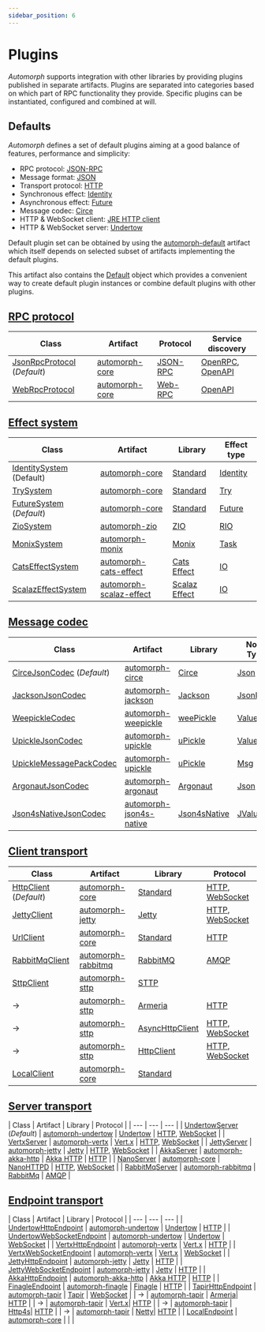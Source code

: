 ```yaml
---
sidebar_position: 6
---
```


# Plugins

*Automorph* supports integration with other libraries by providing plugins published in separate artifacts. Plugins
are separated into categories based on which part of RPC functionality they provide. Specific plugins can be
instantiated, configured and combined at will.


## Defaults

*Automorph* defines a set of default plugins aiming at a good balance of features, performance and simplicity:

* RPC protocol: [JSON-RPC](https://www.jsonrpc.org/specification)
* Message format: [JSON](https://www.json.org/)
* Transport protocol: [HTTP](https://en.wikipedia.org/wiki/HTTP )
* Synchronous effect: [Identity](https://scala-lang.org/api/3.x/scala/Predef$.html#identity-957)
* Asynchronous effect: [Future](https://scala-lang.org/api/3.x/scala/concurrent/Future.html)
* Message codec: [Circe](https://circe.github.io/circe)
* HTTP & WebSocket client: [JRE HTTP client](
https://docs.oracle.com/en/java/javase/11/docs/api/java.net.http/java/net/http/HttpClient.html)
* HTTP & WebSocket server: [Undertow](https://undertow.io/)

Default plugin set can be obtained by using the
[automorph-default](https://central.sonatype.com/artifact/org.automorph/automorph-default_3) artifact
which itself depends on selected subset of artifacts implementing the default plugins.

This artifact also contains the [Default](https://automorph.org/api/automorph/Default$.html) object
which provides a convenient way to create default plugin instances or combine default plugins with other plugins.


## [RPC protocol](https://automorph.org/api/automorph/spi/RpcProtocol.html)

| Class | Artifact | Protocol | Service discovery |
| --- | --- | --- | --- |
| [JsonRpcProtocol](https://automorph.org/api/automorph/protocol/JsonRpcProtocol.html) (*Default*) | [automorph-core](https://central.sonatype.com/artifact/org.automorph/automorph-core_3) | [JSON-RPC](https://www.jsonrpc.org/specification) | [OpenRPC](https://spec.open-rpc.org), [OpenAPI](https://github.com/OAI/OpenAPI-Specification) |
| [WebRpcProtocol](https://automorph.org/api/automorph/protocol/WebRpcProtocol.html) | [automorph-core](https://central.sonatype.com/artifact/org.automorph/automorph-core_3) | [Web-RPC](Web-RPC) | [OpenAPI](https://github.com/OAI/OpenAPI-Specification) |


## [Effect system](https://automorph.org/api/automorph/spi/EffectSystem.html)

| Class | Artifact | Library | Effect type |
| --- | --- | --- | --- |
| [IdentitySystem](https://automorph.org/api/automorph/system/IdentitySystem.html) (Default) | [automorph-core](https://central.sonatype.com/artifact/org.automorph/automorph-core_3) | [Standard](https://docs.scala-lang.org/scala3/book/taste-functions.html) | [Identity](https://scala-lang.org/api/3.x/scala/Predef$.html#identity-957) |
| [TrySystem](https://automorph.org/api/automorph/system/TrySystem.html) | [automorph-core](https://central.sonatype.com/artifact/org.automorph/automorph-core_3) | [Standard](https://docs.scala-lang.org/scala3/book/fp-functional-error-handling.html) | [Try](https://www.scala-lang.org/files/archive/api/3.x/scala/util/Try.html) |
| [FutureSystem](https://automorph.org/api/automorph/system/FutureSystem.html) (*Default*) | [automorph-core](https://central.sonatype.com/artifact/org.automorph/automorph-core_3) | [Standard](https://docs.scala-lang.org/overviews/core/futures.html) | [Future](https://scala-lang.org/api/3.x/scala/concurrent/Future.html) |
| [ZioSystem](https://automorph.org/api/automorph/system/ZioSystem.html) | [automorph-zio](https://central.sonatype.com/artifact/org.automorph/automorph-zio_3) | [ZIO](https://zio.dev/) | [RIO](https://javadoc.io/doc/dev.zio/zio_3/latest/zio.html#RIO-0) |
| [MonixSystem](https://automorph.org/api/automorph/system/MonixSystem.html) | [automorph-monix](https://central.sonatype.com/artifact/org.automorph/automorph-monix_3) | [Monix](https://monix.io/) | [Task](https://monix.io/api/current/monix/eval/Task.html) |
| [CatsEffectSystem](https://automorph.org/api/automorph/system/CatsEffectSystem.html) | [automorph-cats-effect](https://central.sonatype.com/artifact/org.automorph/automorph-cats-effect_3) | [Cats Effect](https://typelevel.org/cats-effect/) | [IO](https://typelevel.org/cats-effect/api/3.x/cats/effect/IO.html) |
| [ScalazEffectSystem](https://automorph.org/api/automorph/system/ScalazEffectSystem.html) | [automorph-scalaz-effect](https://central.sonatype.com/artifact/org.automorph/automorph-scalaz-effect_3) | [Scalaz Effect](https://github.com/scalaz) | [IO](https://www.javadoc.io/doc/org.scalaz/scalaz_3/latest/scalaz/effect/IO.html) |


## [Message codec](https://automorph.org/api/automorph/spi/MessageCodec.html)

| Class | Artifact | Library | Node Type | Codec |
| --- | --- | --- | --- | --- |
| [CirceJsonCodec](https://automorph.org/api/automorph/codec/json/CirceJsonCodec.html) (*Default*) | [automorph-circe](https://central.sonatype.com/artifact/org.automorph/automorph-circe_3) | [Circe](https://circe.github.io/circe) |[Json](https://circe.github.io/circe/api/io/circe/Json.html) | [JSON](https://www.json.org/) |
| [JacksonJsonCodec](https://automorph.org/api/automorph/codec/JacksonJsonCodec.html) | [automorph-jackson](https://central.sonatype.com/artifact/org.automorph/automorph-jackson_3) | [Jackson](https://github.com/FasterXML/jackson-module-scala/) |[JsonNode](https://fasterxml.github.io/jackson-databind/javadoc/2.14/index.html?com/fasterxml/jackson/databind/JsonNode.html) | [JSON](https://www.json.org/), [CBOR](https://cbor.io), [Smile](https://github.com/FasterXML/smile-format-specification) |
| [WeepickleCodec](https://automorph.org/api/automorph/codec/WeepickleCodec.html) | [automorph-weepickle](https://central.sonatype.com/artifact/org.automorph/automorph-weepickle_3) | [weePickle](https://github.com/rallyhealth/weePickle) |[Value](https://javadoc.io/doc/com.rallyhealth/weejson-v1_3/latest/com/rallyhealth/weejson/v1/Value.html) | [JSON](https://www.json.org/), [CBOR](https://cbor.io), [Smile](https://github.com/FasterXML/smile-format-specification) |
| [UpickleJsonCodec](https://automorph.org/api/automorph/codec/json/UpickleJsonCodec.html) | [automorph-upickle](https://central.sonatype.com/artifact/org.automorph/automorph-upickle_3) | [uPickle](https://github.com/com-lihaoyi/upickle) |[Value](http://com-lihaoyi.github.io/upickle/#uJson) | [JSON](https://www.json.org/) |
| [UpickleMessagePackCodec](https://automorph.org/api/automorph/codec/messagepack/UpickleMessagePackCodec.html) | [automorph-upickle](https://central.sonatype.com/artifact/org.automorph/automorph-upickle_3) | [uPickle](https://github.com/com-lihaoyi/upickle) |[Msg](https://com-lihaoyi.github.io/upickle/#uPack) | [MessagePack](https://msgpack.org/) |
| [ArgonautJsonCodec](https://automorph.org/api/automorph/codec/json/ArgonautJsonCodec.html) | [automorph-argonaut](https://central.sonatype.com/artifact/org.automorph/automorph-argonaut_3) | [Argonaut](http://argonaut.io/doc/) |[Json](http://argonaut.io/scaladocs/#argonaut.Json) | [JSON](https://www.json.org/) |
| [Json4sNativeJsonCodec](https://automorph.org/api/automorph/codec/json/Json4sNativeJsonCodec.html) | [automorph-json4s-native](https://central.sonatype.com/artifact/org.automorph/automorph-json4s-native_3) | [Json4sNative](https://github.com/json4s/json4s) |[JValue](https://javadoc.io/doc/org.json4s/json4s-ast_3/4.0.6/index.html) | [JSON](https://www.json.org/) |


## [Client transport](https://automorph.org/api/automorph/spi/ClientTransport.html)

| Class | Artifact | Library | Protocol |
| --- | --- | --- | --- |
| [HttpClient](https://automorph.org/api/automorph/transport/http/client/HttpClient.html) (*Default*) | [automorph-core](https://central.sonatype.com/artifact/org.automorph/automorph-core_3) | [Standard](https://docs.oracle.com/en/java/javase/11/docs/api/java.net.http/java/net/http/HttpClient.html) | [HTTP](https://en.wikipedia.org/wiki/HTTP), [WebSocket](https://en.wikipedia.org/wiki/WebSocket) |
| [JettyClient](https://automorph.org/api/automorph/transport/http/client/JettyClient.html) | [automorph-jetty](https://central.sonatype.com/artifact/org.automorph/automorph-jetty_3) | [Jetty](https://www.eclipse.org/jetty/) | [HTTP](https://en.wikipedia.org/wiki/HTTP), [WebSocket](https://en.wikipedia.org/wiki/WebSocket) |
| [UrlClient](https://automorph.org/api/automorph/transport/http/client/UrlClient.html) | [automorph-core](https://central.sonatype.com/artifact/org.automorph/automorph-core_3) | [Standard](https://docs.oracle.com/javase/8/docs/api/java/net/HttpURLConnection.html) | [HTTP](https://en.wikipedia.org/wiki/HTTP) |
| [RabbitMqClient](https://automorph.org/api/automorph/transport/amqp/client/RabbitMqClient.html) | [automorph-rabbitmq](https://central.sonatype.com/artifact/org.automorph/automorph-rabbitmq_3) | [RabbitMQ](https://www.rabbitmq.com/java-client.html) | [AMQP](https://en.wikipedia.org/wiki/Advanced_Message_Queuing_Protocol) |
| [SttpClient](https://automorph.org/api/automorph/transport/http/client/SttpClient.html)| [automorph-sttp](https://central.sonatype.com/artifact/org.automorph/automorph-sttp_3) | [STTP](https://sttp.softwaremill.com/en/latest/) | |
| -> | [automorph-sttp](https://central.sonatype.com/artifact/org.automorph/automorph-sttp_3) | [Armeria](https://sttp.softwaremill.com/en/latest/backends/summary.html)| [HTTP](https://en.wikipedia.org/wiki/HTTP) |
| -> | [automorph-sttp](https://central.sonatype.com/artifact/org.automorph/automorph-sttp_3) | [AsyncHttpClient](https://sttp.softwaremill.com/en/latest/backends/summary.html)| [HTTP](https://en.wikipedia.org/wiki/HTTP), [WebSocket](https://en.wikipedia.org/wiki/WebSocket) |
| -> | [automorph-sttp](https://central.sonatype.com/artifact/org.automorph/automorph-sttp_3) | [HttpClient](https://sttp.softwaremill.com/en/latest/backends/summary.html)| [HTTP](https://en.wikipedia.org/wiki/HTTP ), [WebSocket](https://en.wikipedia.org/wiki/WebSocket) |
| [LocalClient](https://automorph.org/api/automorph/transport/local/client/LocalClient.html) | [automorph-core](https://central.sonatype.com/artifact/org.automorph/automorph-core_3) | [Standard](https://docs.oracle.com/javase/8/docs/api/java/net/HttpURLConnection.html) |  |


## [Server transport](https://automorph.org/api/automorph/spi/ServerTransport.html)

| Class | Artifact | Library | Protocol |
| --- | --- | --- |
| [UndertowServer](https://automorph.org/api/automorph/transport/http/server/UndertowServer.html) (*Default*) | [automorph-undertow](https://central.sonatype.com/artifact/org.automorph/automorph-undertow_3) | [Undertow](https://undertow.io/) | [HTTP](https://en.wikipedia.org/wiki/HTTP), [WebSocket](https://en.wikipedia.org/wiki/WebSocket) |
| [VertxServer](https://automorph.org/api/automorph/transport/http/server/VertxServer.html) | [automorph-vertx](https://central.sonatype.com/artifact/org.automorph/automorph-vertx_3) | [Vert.x](https://vertx.io/) | [HTTP](https://en.wikipedia.org/wiki/HTTP), [WebSocket](https://en.wikipedia.org/wiki/WebSocket) |
| [JettyServer](https://automorph.org/api/automorph/transport/http/server/JettyServer.html) | [automorph-jetty](https://central.sonatype.com/artifact/org.automorph/automorph-jetty_3) | [Jetty](https://www.eclipse.org/jetty/) | [HTTP](https://en.wikipedia.org/wiki/HTTP), [WebSocket](https://en.wikipedia.org/wiki/WebSocket) |
| [AkkaServer](https://automorph.org/api/automorph/transport/http/server/AkkaServer.html) | [automorph-akka-http](https://central.sonatype.com/artifact/org.automorph/automorph-akka-http_3) | [Akka HTTP](https://doc.akka.io/docs/akka-http/current/) | [HTTP](https://en.wikipedia.org/wiki/HTTP) |
| [NanoServer](https://automorph.org/api/automorph/transport/http/server/NanoServer.html) | [automorph-core](https://central.sonatype.com/artifact/org.automorph/automorph-core_3) | [NanoHTTPD](https://github.com/NanoHttpd/nanohttpd) | [HTTP](https://en.wikipedia.org/wiki/HTTP), [WebSocket](https://en.wikipedia.org/wiki/WebSocket) |
| [RabbitMqServer](https://automorph.org/api/automorph/transport/amqp/server/RabbitMqServer.html) | [automorph-rabbitmq](https://central.sonatype.com/artifact/org.automorph/automorph-rabbitmq_3) | [RabbitMq](https://www.rabbitmq.com/java-client.html) | [AMQP](https://en.wikipedia.org/wiki/Advanced_Message_Queuing_Protocol) |


## [Endpoint transport](https://automorph.org/api/automorph/spi/EndpointTransport.html)

| Class | Artifact | Library | Protocol |
| --- | --- | --- |
| [UndertowHttpEndpoint](https://automorph.org/api/automorph/transport/http/endpoint/UndertowHttpEndpoint.html) | [automorph-undertow](https://central.sonatype.com/artifact/org.automorph/automorph-undertow_3) | [Undertow](https://undertow.io/) | [HTTP](https://en.wikipedia.org/wiki/HTTP) |
| [UndertowWebSocketEndpoint](https://automorph.org/api/automorph/transport/websocket/endpoint/UndertowWebSocketEndpoint.html) | [automorph-undertow](https://central.sonatype.com/artifact/org.automorph/automorph-undertow_3) | [Undertow](https://undertow.io/) | [WebSocket](https://en.wikipedia.org/wiki/WebSocket) |
| [VertxHttpEndpoint](https://automorph.org/api/automorph/transport/http/endpoint/VertxHttpEndpoint.html) | [automorph-vertx](https://central.sonatype.com/artifact/org.automorph/automorph-vertx_3) | [Vert.x](https://vertx.io/) | [HTTP](https://en.wikipedia.org/wiki/HTTP) |
| [VertxWebSocketEndpoint](https://automorph.org/api/automorph/transport/websocket/endpoint/VertxWebSocketEndpoint.html) | [automorph-vertx](https://central.sonatype.com/artifact/org.automorph/automorph-vertx_3) | [Vert.x](https://vertx.io/) | [WebSocket](https://en.wikipedia.org/wiki/WebSocket) |
| [JettyHttpEndpoint](https://automorph.org/api/automorph/transport/http/endpoint/JettyHttpEndpoint.html) | [automorph-jetty](https://central.sonatype.com/artifact/org.automorph/automorph-jetty_3) | [Jetty](https://www.eclipse.org/jetty/) | [HTTP](https://en.wikipedia.org/wiki/HTTP) |
| [JettyWebSocketEndpoint](https://automorph.org/api/automorph/transport/http/endpoint/JettyWebSocketEndpoint.html) | [automorph-jetty](https://central.sonatype.com/artifact/org.automorph/automorph-jetty_3) | [Jetty](https://www.eclipse.org/jetty/) | [HTTP](https://en.wikipedia.org/wiki/WebSocket) |
| [AkkaHttpEndpoint](https://automorph.org/api/automorph/transport/http/endpoint/AkkaHttpEndpoint.html) | [automorph-akka-http](https://central.sonatype.com/artifact/org.automorph/automorph-akka-http_3) | [Akka HTTP](https://doc.akka.io/docs/akka-http/current/) | [HTTP](https://en.wikipedia.org/wiki/HTTP) |
| [FinagleEndpoint](https://automorph.org/api/automorph/transport/http/endpoint/FinagleHttpEndpoint.html) | [automorph-finagle](https://central.sonatype.com/artifact/org.automorph/automorph-finagle_3) | [Finagle](https://twitter.github.io/finagle/) | [HTTP](https://en.wikipedia.org/wiki/HTTP) |
| [TapirHttpEndpoint](https://automorph.org/api/automorph/transport/http/endpoint/TapirHttpEndpoint.html) | [automorph-tapir](https://central.sonatype.com/artifact/org.automorph/automorph-tapir_3) | [Tapir](https://tapir.softwaremill.com/) | [WebSocket](https://en.wikipedia.org/wiki/WebSocket) |
| -> | [automorph-tapir](https://central.sonatype.com/artifact/org.automorph/automorph-tapir_3) | [Armeria](https://tapir.softwaremill.com/en/latest/server/armeria.html)| [HTTP](https://en.wikipedia.org/wiki/HTTP) |
| -> | [automorph-tapir](https://central.sonatype.com/artifact/org.automorph/automorph-tapir_3) | [Vert.x](https://tapir.softwaremill.com/en/latest/server/vertx.html)| [HTTP](https://en.wikipedia.org/wiki/HTTP) |
| -> | [automorph-tapir](https://central.sonatype.com/artifact/org.automorph/automorph-tapir_3) | [Http4s](https://tapir.softwaremill.com/en/latest/server/http4s.html)| [HTTP](https://en.wikipedia.org/wiki/HTTP) |
| -> | [automorph-tapir](https://central.sonatype.com/artifact/org.automorph/automorph-tapir_3) | [Netty](https://tapir.softwaremill.com/en/latest/server/netty.html)| [HTTP](https://en.wikipedia.org/wiki/HTTP) |
| [LocalEndpoint](https://automorph.org/api/automorph/transport/local/endpoint/LocalEndpoint.html) | [automorph-core](https://central.sonatype.com/artifact/org.automorph/automorph-core_3) |  |  |


